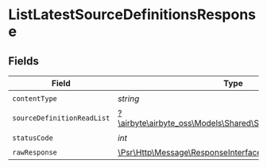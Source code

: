 # ListLatestSourceDefinitionsResponse


## Fields

| Field                                                                                                           | Type                                                                                                            | Required                                                                                                        | Description                                                                                                     |
| --------------------------------------------------------------------------------------------------------------- | --------------------------------------------------------------------------------------------------------------- | --------------------------------------------------------------------------------------------------------------- | --------------------------------------------------------------------------------------------------------------- |
| `contentType`                                                                                                   | *string*                                                                                                        | :heavy_check_mark:                                                                                              | N/A                                                                                                             |
| `sourceDefinitionReadList`                                                                                      | [?\airbyte\airbyte_oss\Models\Shared\SourceDefinitionReadList](../../models/shared/SourceDefinitionReadList.md) | :heavy_minus_sign:                                                                                              | Successful operation                                                                                            |
| `statusCode`                                                                                                    | *int*                                                                                                           | :heavy_check_mark:                                                                                              | N/A                                                                                                             |
| `rawResponse`                                                                                                   | [\Psr\Http\Message\ResponseInterface](https://www.php-fig.org/psr/psr-7/#33-psrhttpmessageresponseinterface)    | :heavy_minus_sign:                                                                                              | N/A                                                                                                             |